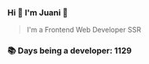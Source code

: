 ### Hi 👋 I&#39;m Juani 🦁

> I&#39;m a Frontend Web Developer SSR

### 📚 Days being a developer: 1129
